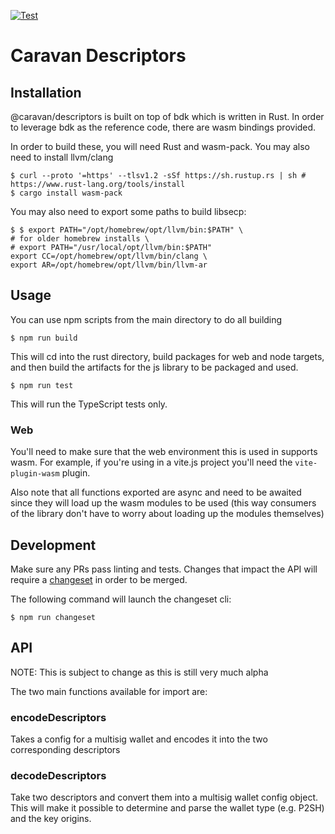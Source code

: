 [![Test](https://github.com/caravan-bitcoin/descriptors/actions/workflows/ci.yml/badge.svg)](https://github.com/caravan-bitcoin/descriptors/actions/workflows/ci.yml)

# Caravan Descriptors

## Installation
@caravan/descriptors is built on top of bdk which is written in Rust. In order to leverage
bdk as the reference code, there are wasm bindings provided.

In order to build these, you will need Rust and wasm-pack. You may also need to install llvm/clang

```shell
$ curl --proto '=https' --tlsv1.2 -sSf https://sh.rustup.rs | sh # https://www.rust-lang.org/tools/install
$ cargo install wasm-pack
```

You may also need to export some paths to build libsecp:

```shell
$ $ export PATH="/opt/homebrew/opt/llvm/bin:$PATH" \
# for older homebrew installs \
# export PATH="/usr/local/opt/llvm/bin:$PATH"
export CC=/opt/homebrew/opt/llvm/bin/clang \
export AR=/opt/homebrew/opt/llvm/bin/llvm-ar
```

## Usage
You can use npm scripts from the main directory to do all building

```shell
$ npm run build
```
This will cd into the rust directory, build packages for web and node
targets, and then build the artifacts for the js library to be packaged
and used.

```shell
$ npm run test
```
This will run the TypeScript tests only.

### Web
You'll need to make sure that the web environment this is used in
supports wasm. For example, if you're using in a vite.js project
you'll need the `vite-plugin-wasm` plugin.

Also note that all functions exported are async and need to be awaited
since they will load up the wasm modules to be used (this way consumers
of the library don't have to worry about loading up the modules themselves)

## Development
Make sure any PRs pass linting and tests. Changes that impact the API
will require a [changeset](https://github.com/changesets/changesets/blob/main/docs/adding-a-changeset.md)
in order to be merged.

The following command will launch the changeset cli:

```shell
$ npm run changeset
```

## API
NOTE: This is subject to change as this is still very much alpha

The two main functions available for import are:

### encodeDescriptors
Takes a config for a multisig wallet and encodes it into
the two corresponding descriptors

### decodeDescriptors
Take two descriptors and convert them into a multisig wallet
config object. This will make it possible to determine and parse the wallet type
(e.g. P2SH) and the key origins.

